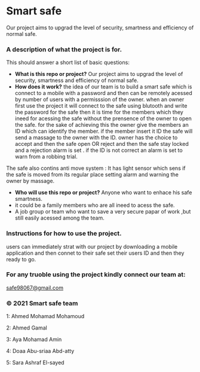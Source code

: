 

# Smart safe 


Our project aims to upgrad the level of security, smartness and efficiency of normal safe.

### A description of what the project is for.

This should answer a short list of basic questions:

* **What is this repo or project?** Our project aims to upgrad the level of security, smartness and efficiency of normal safe.
* **How does it work?** the idea of our team is to build a smart safe which is connect to a mobile with a password and then 
can be remotely acessed by number of users with a permisssion of the owner. 
when an owner first use the project it will connect to the safe using blutooth and write the password for the safe 
then it is time for the members which they ineed for acessing the safe without the prensence of the owner to open the safe.
for the sake of  achieving this the owner give the members an ID which can identify the member. 
if the member insert it ID the safe will send a massage to the owner with the ID. 
owner has the choice to accept and then the safe open 
OR reject and then the safe stay locked and a rejection alarm is set . 
if the ID is not correct an alarm is set to warn from a robbing trial.  

The safe also contins anti move system :
     It has light sensor which sens if the safe is moved from its regular place setting alarm and warning the owner by massage.
* **Who will use this repo or project?** Anyone who want to enhace his safe smartness.
* it could be a family members who are all ineed to acess the safe.
* A job group or team who want to save a very secure papar of work ,but still easily acessed among the team.     


### Instructions for how to  use the project.

users can immediately strat with our project by downloading a mobile application and 
then connet to their safe set their users ID and then they ready to go.








### For any truoble using the project kindly connect our team at:
 safe98067@gmail.com


###  © 2021 Smart safe team 

1: Ahmed Mohamad Mohamoud 

2: Ahmed Gamal

3: Aya Mohamad Amin

4: Doaa Abu-sriaa Abd-atty

5: Sara Ashraf El-sayed
